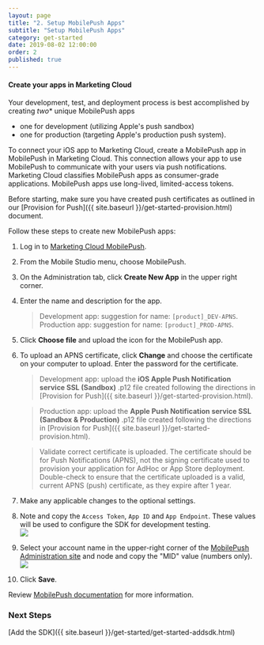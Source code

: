 ```yaml
---
layout: page
title: "2. Setup MobilePush Apps"
subtitle: "Setup MobilePush Apps"
category: get-started
date: 2019-08-02 12:00:00
order: 2
published: true
---
```


#### Create your apps in Marketing Cloud

Your development, test, and deployment process is best accomplished by creating *two** unique MobilePush apps 

- one for development (utilizing Apple's push sandbox) 
- one for production (targeting Apple's production push system).

To connect your iOS app to Marketing Cloud, create a MobilePush app in MobilePush in Marketing Cloud. This connection allows your app to use MobilePush to communicate with your users via push notifications. Marketing Cloud classifies MobilePush apps as consumer-grade applications. MobilePush apps use long-lived, limited-access tokens.

Before starting, make sure you have created push certificates as outlined in our [Provision for Push]({{ site.baseurl }}/get-started-provision.html) document.

Follow these steps to create new MobilePush apps:
1. Log in to [Marketing Cloud MobilePush](https://mc.exacttarget.com).
1. From the Mobile Studio menu, choose MobilePush.
1. On the Administration tab, click **Create New App** in the upper right corner.
1. Enter the name and description for the app.

    > Development app: suggestion for name: `[product]_DEV-APNS`.<br>Production app: suggestion for name: `[product]_PROD-APNS`.
    
1. Click **Choose file** and upload the icon for the MobilePush app.
1. To upload an APNS certificate, click **Change** and choose the certificate on your computer to upload. Enter the password for the certificate.

    > Development app: upload the **iOS Apple Push Notification service SSL (Sandbox)** .p12 file created following the directions in [Provision for Push]({{ site.baseurl }}/get-started-provision.html).
    
    > Production app: upload the **Apple Push Notification service SSL (Sandbox & Production)** .p12 file created following the directions in [Provision for Push]({{ site.baseurl }}/get-started-provision.html).
    
    > Validate correct certificate is uploaded. The certificate should be for Push Notifications (APNS), not the signing certificate used to provision your application for AdHoc or App Store deployment. Double-check to ensure that the certificate uploaded is a valid, current APNS (push) certificate, as they expire after 1 year.
    
1. Make any applicable changes to the optional settings.
2. Note and copy the `Access Token`, `App ID` and `App Endpoint`. These values will be used to configure the SDK for development testing.<br/><img class="img-responsive" src="{{ site.baseurl }}/assets/setupConfigValues.png" /><br/>
3. Select your account name in the upper-right corner of the [MobilePush Administration site](https://mc.exacttarget.com/cloud/#app/MobilePush/MobilePush/) and node and copy the "MID" value (numbers only).<br/><img class="img-responsive" src="{{ site.baseurl }}/assets/setupMidValues.png" /><br/>
1. Click **Save**.



Review [MobilePush documentation](https://help.salesforce.com/articleView?id=mc_mp_provisioning_info.htm&type=5) for more information.

### Next Steps

[Add the SDK]({{ site.baseurl }}/get-started/get-started-addsdk.html)
